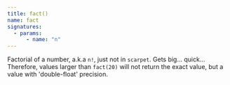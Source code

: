 ```yaml
---
title: fact()
name: fact
signatures:
  - params:
      - name: "n"
---
```


Factorial of a number, a.k.a `n!`, just not in `scarpet`. Gets big... quick...
Therefore, values larger than `fact(20)` will not return the exact value, but a
value with 'double-float' precision.
